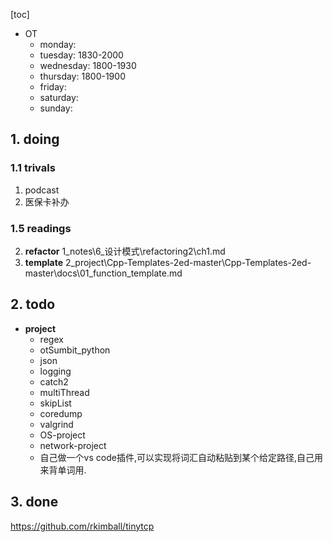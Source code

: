 [toc]
* OT
  * monday:
  * tuesday: 1830-2000
  * wednesday: 1800-1930
  * thursday: 1800-1900
  * friday:
  * saturday:
  * sunday:

## 1. doing

### 1.1 trivals
  1. podcast
  2. 医保卡补办

### 1.5 readings
  2. **refactor**
    1_notes\6_设计模式\refactoring2\ch1.md
  3. **template**
    2_project\Cpp-Templates-2ed-master\Cpp-Templates-2ed-master\docs\01_function_template.md

##  2. todo
  * **project**
    * regex
    * otSumbit_python
    * json
    * logging
    * catch2
    * multiThread
    * skipList
    * coredump
    * valgrind
    * OS-project
    * network-project
    * 自己做一个vs code插件,可以实现将词汇自动粘贴到某个给定路径,自己用来背单词用.


## 3. done
https://github.com/rkimball/tinytcp